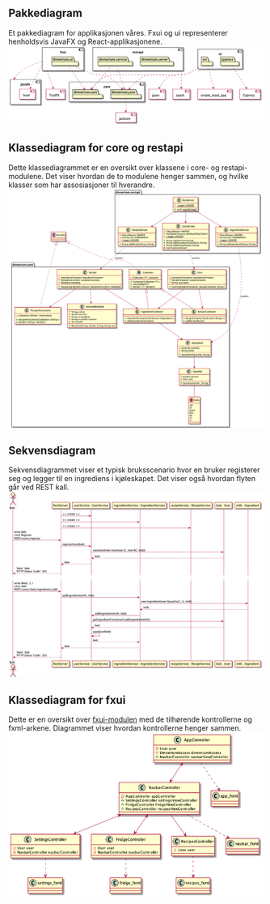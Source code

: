 ## Pakkediagram

Et pakkediagram for applikasjonen våres. Fxui og ui representerer henholdsvis JavaFX og React-applikasjonene.
![Pakkediagram](package_diagram.png)

## Klassediagram for core og restapi

Dette klassediagrammet er en oversikt over klassene i core- og restapi-modulene. Det viser hvordan de to modulene henger sammen,
og hvilke klasser som har assosiasjoner til hverandre.
![Klassediagram](class_diagram.png)

## Sekvensdiagram

Sekvensdiagrammet viser et typisk bruksscenario hvor en bruker registerer seg og legger til en ingrediens i kjøleskapet.
Det viser også hvordan flyten går ved REST kall.
![Sekvensdiagram](sequence_diagram.png)

## Klassediagram for fxui

Dette er en oversikt over [fxui-modulen](../../dinnerium/fxui) med de tilhørende kontrollerne og fxml-arkene.
Diagrammet viser hvordan kontrollerne henger sammen.
![Sekvensdiagram](fxui_class_diagram.png)
